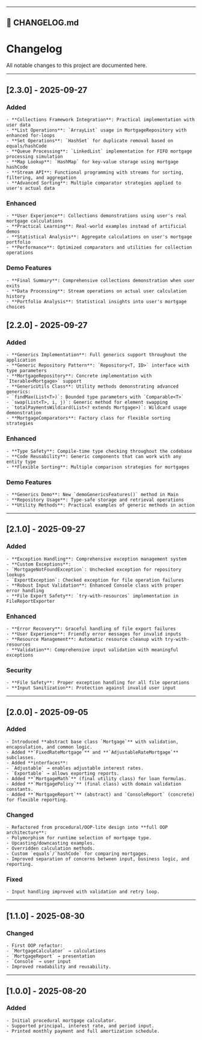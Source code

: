 
---

## 📄 CHANGELOG.md

# Changelog

All notable changes to this project are documented here.

---

## [2.3.0] - 2025-09-27
### Added
    - **Collections Framework Integration**: Practical implementation with user data
    - **List Operations**: `ArrayList` usage in MortgageRepository with enhanced for-loops
    - **Set Operations**: `HashSet` for duplicate removal based on equals/hashCode
    - **Queue Processing**: `LinkedList` implementation for FIFO mortgage processing simulation
    - **Map Lookup**: `HashMap` for key-value storage using mortgage hashCode
    - **Stream API**: Functional programming with streams for sorting, filtering, and aggregation
    - **Advanced Sorting**: Multiple comparator strategies applied to user's actual data

### Enhanced
    - **User Experience**: Collections demonstrations using user's real mortgage calculations
    - **Practical Learning**: Real-world examples instead of artificial demos
    - **Statistical Analysis**: Aggregate calculations on user's mortgage portfolio
    - **Performance**: Optimized comparators and utilities for collection operations

### Demo Features
    - **Final Summary**: Comprehensive collections demonstration when user exits
    - **Data Processing**: Stream operations on actual user calculation history
    - **Portfolio Analysis**: Statistical insights into user's mortgage choices

## [2.2.0] - 2025-09-27
### Added
    - **Generics Implementation**: Full generics support throughout the application
    - **Generic Repository Pattern**: `Repository<T, ID>` interface with type parameters
    - **MortgageRepository**: Concrete implementation with `Iterable<Mortgage>` support
    - **GenericUtils Class**: Utility methods demonstrating advanced generics:
    - `findMax(List<T>)`: Bounded type parameters with `Comparable<T>`
    - `swap(List<T>, i, j)`: Generic method for element swapping
    - `totalPaymentsWildcard(List<? extends Mortgage>)`: Wildcard usage demonstration
    - **MortgageComparators**: Factory class for flexible sorting strategies

### Enhanced
    - **Type Safety**: Compile-time type checking throughout the codebase
    - **Code Reusability**: Generic components that can work with any entity type
    - **Flexible Sorting**: Multiple comparison strategies for mortgages

### Demo Features
    - **Generics Demo**: New `demoGenericsFeatures()` method in Main
    - **Repository Usage**: Type-safe storage and retrieval operations
    - **Utility Methods**: Practical examples of generic methods in action

---

## [2.1.0] - 2025-09-27
### Added
    - **Exception Handling**: Comprehensive exception management system
    - **Custom Exceptions**:
    - `MortgageNotFoundException`: Unchecked exception for repository lookups
    - `ExportException`: Checked exception for file operation failures
    - **Robust Input Validation**: Enhanced Console class with proper error handling
    - **File Export Safety**: `try-with-resources` implementation in FileReportExporter

### Enhanced
    - **Error Recovery**: Graceful handling of file export failures
    - **User Experience**: Friendly error messages for invalid inputs
    - **Resource Management**: Automatic resource cleanup with try-with-resources
    - **Validation**: Comprehensive input validation with meaningful exceptions

### Security
    - **File Safety**: Proper exception handling for all file operations
    - **Input Sanitization**: Protection against invalid user input

---

## [2.0.0] - 2025-09-05
### Added
    - Introduced **abstract base class `Mortgage`** with validation, encapsulation, and common logic.
    - Added **`FixedRateMortgage`** and **`AdjustableRateMortgage`** subclasses.
    - Added **interfaces**:
    - `Adjustable` → enables adjustable interest rates.
    - `Exportable` → allows exporting reports.
    - Added **`MortgageMath`** (final utility class) for loan formulas.
    - Added **`MortgagePolicy`** (final class) with domain validation constants.
    - Added **`MortgageReport`** (abstract) and `ConsoleReport` (concrete) for flexible reporting.

### Changed
    - Refactored from procedural/OOP-lite design into **full OOP architecture**:
    - Polymorphism for runtime selection of mortgage type.
    - Upcasting/downcasting examples.
    - Overridden calculation methods.
    - Custom `equals`/`hashCode` for comparing mortgages.
    - Improved separation of concerns between input, business logic, and reporting.

### Fixed
    - Input handling improved with validation and retry loop.

---

## [1.1.0] - 2025-08-30
### Changed
    - First OOP refactor:
    - `MortgageCalculator` → calculations
    - `MortgageReport` → presentation
    - `Console` → user input
    - Improved readability and reusability.

---

## [1.0.0] - 2025-08-20
### Added
    - Initial procedural mortgage calculator.
    - Supported principal, interest rate, and period input.
    - Printed monthly payment and full amortization schedule.
